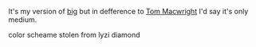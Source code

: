It's my version of [big](https://github.com/tmcw/big) but in defference to [Tom Macwright](http://macwright.org) I'd say it's only medium.

color scheame stolen from lyzi diamond